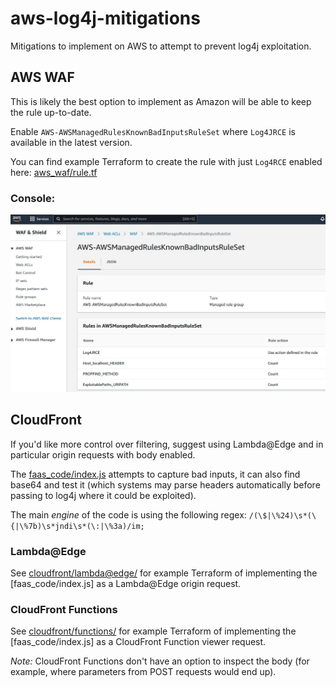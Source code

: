# aws-log4j-mitigations

Mitigations to implement on AWS to attempt to prevent log4j exploitation.

## AWS WAF

This is likely the best option to implement as Amazon will be able to keep the rule up-to-date.

Enable `AWS-AWSManagedRulesKnownBadInputsRuleSet` where `Log4JRCE` is available in the latest version.

You can find example Terraform to create the rule with just `Log4RCE` enabled here: [aws_waf/rule.tf](aws_waf/rule.tf)

### Console:

![Screenshot of the AWS WAF rule enabled in the AWS Console](aws_waf/aws_waf_log4j_rule.jpg)

## CloudFront

If you'd like more control over filtering, suggest using Lambda@Edge and in particular origin requests with body enabled.

The [faas_code/index.js](faas_code/index.js) attempts to capture bad inputs, it can also find base64 and test it (which systems may parse headers automatically before passing to log4j where it could be exploited).

The main _engine_ of the code is using the following regex: `/(\$|\%24)\s*(\{|\%7b)\s*jndi\s*(\:|\%3a)/im;`

### Lambda@Edge

See [cloudfront/lambda@edge/](cloudfront/lambda%40edge/) for example Terraform of implementing the [faas_code/index.js] as a Lambda@Edge origin request.

### CloudFront Functions

See [cloudfront/functions/](cloudfront/functions/) for example Terraform of implementing the [faas_code/index.js] as a CloudFront Function viewer request.

_Note:_ CloudFront Functions don't have an option to inspect the body (for example, where parameters from POST requests would end up).

